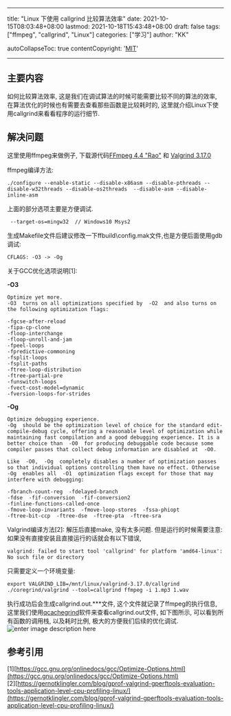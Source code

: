 
---
title: "Linux 下使用 callgrind 比较算法效率"
date: 2021-10-15T08:03:48+08:00
lastmod: 2021-10-18T15:43:48+08:00
draft: false
tags: ["ffmpeg", "callgrind", "Linux"]
categories: ["学习"]
author: "KK"

autoCollapseToc: true
contentCopyright: '<a href="https://creativecommons.org/licenses/by-nc-sa/4.0/legalcode.zh-Hans" rel="noopener" target="_blank">MIT</a>'

---


## 主要内容

如何比较算法效率, 这是我们在调试算法的时候可能需要比较不同的算法的效率, 在算法优化的时候也有需要去查看那些函数是比较耗时的, 这里就介绍Linux下使用callgrind来看看程序的运行细节.  


## 解决问题
这里使用ffmpeg来做例子, 下载源代码[FFmpeg 4.4 "Rao"](https://ffmpeg.org/releases/ffmpeg-4.4.tar.xz) 和 [Valgrind 3.17.0](https://sourceware.org/pub/valgrind/valgrind-3.17.0.tar.bz2)

ffmpeg编译方法:

    ./configure --enable-static --disable-x86asm --disable-pthreads --disable-w32threads --disable-os2threads  --disable-asm --disable-inline-asm
上面的部分选项主要是方便调试.

     --target-os=mingw32  // Windows10 Msys2

生成Makefile文件后建议修改一下ffbuild\config.mak文件,也是方便后面使用gdb调试:

    CFLAGS: -O3 -> -Og
关于GCC优化选项说明[1]:

   **-O3**
    
    Optimize yet more.  
    -O3  turns on all optimizations specified by  -O2  and also turns on the following optimization flags:
    
    -fgcse-after-reload 
    -fipa-cp-clone
    -floop-interchange 
    -floop-unroll-and-jam 
    -fpeel-loops 
    -fpredictive-commoning 
    -fsplit-loops 
    -fsplit-paths 
    -ftree-loop-distribution 
    -ftree-partial-pre 
    -funswitch-loops 
    -fvect-cost-model=dynamic 
    -fversion-loops-for-strides

**-Og**

    Optimize debugging experience.  
    -Og  should be the optimization level of choice for the standard edit-compile-debug cycle, offering a reasonable level of optimization while maintaining fast compilation and a good debugging experience. It is a better choice than  -O0  for producing debuggable code because some compiler passes that collect debug information are disabled at  -O0.
    
    Like  -O0,  -Og  completely disables a number of optimization passes so that individual options controlling them have no effect. Otherwise  -Og  enables all  -O1  optimization flags except for those that may interfere with debugging:
    
    -fbranch-count-reg  -fdelayed-branch 
    -fdse  -fif-conversion  -fif-conversion2  
    -finline-functions-called-once 
    -fmove-loop-invariants  -fmove-loop-stores  -fssa-phiopt 
    -ftree-bit-ccp  -ftree-dse  -ftree-pta  -ftree-sra

Valgrind编译方法[2]:
解压后直接make, 没有太多问题.
但是运行的时候需要注意:
如果没有直接安装且直接运行的话就会有以下错误,

    valgrind: failed to start tool 'callgrind' for platform 'amd64-linux': No such file or directory

只需要定义一个环境变量:

    export VALGRIND_LIB=/mnt/linux/valgrind-3.17.0/callgrind
    ./coregrind/valgrind --tool=callgrind ffmpeg -i 1.mp3 1.wav
执行成功后会生成callgrind.out.***文件, 这个文件就记录了ffmpeg的执行信息,
这里我们使用[qcachegrind](https://sourceforge.net/projects/qcachegrindwin/files/0.7.4/)软件来查看callgrind.out文件,
如下图所示, 可以看到所有函数的调用栈, 以及耗时比例, 极大的方便我们后续的优化调试.
![enter image description here](https://ghju890.s3.us-west-002.backblazeb2.com/blog/2021-10-15-callgrind.png)



## 参考引用
[1][https://gcc.gnu.org/onlinedocs/gcc/Optimize-Options.html](https://gcc.gnu.org/onlinedocs/gcc/Optimize-Options.html)  
[2][https://gernotklingler.com/blog/gprof-valgrind-gperftools-evaluation-tools-application-level-cpu-profiling-linux/](https://gernotklingler.com/blog/gprof-valgrind-gperftools-evaluation-tools-application-level-cpu-profiling-linux/)

